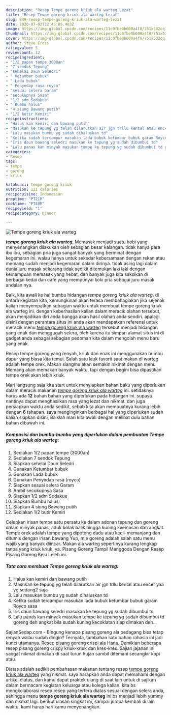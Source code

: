 ```yaml
---
description: "Resep Tempe goreng kriuk ala warteg Lezat"
title: "Resep Tempe goreng kriuk ala warteg Lezat"
slug: 849-resep-tempe-goreng-kriuk-ala-warteg-lezat
date: 2020-07-02T22:45:05.403Z
image: https://img-global.cpcdn.com/recipes/11c0fbe0b600a4f8/751x532cq70/tempe-goreng-kriuk-ala-warteg-foto-resep-utama.jpg
thumbnail: https://img-global.cpcdn.com/recipes/11c0fbe0b600a4f8/751x532cq70/tempe-goreng-kriuk-ala-warteg-foto-resep-utama.jpg
cover: https://img-global.cpcdn.com/recipes/11c0fbe0b600a4f8/751x532cq70/tempe-goreng-kriuk-ala-warteg-foto-resep-utama.jpg
author: Steve Cross
ratingvalue: 5
reviewcount: 12
recipeingredient:
- "1/2 papan tempe 3000an"
- "7 sendok Tepung"
- "sehelai Daun Seledri"
- " Ketumbar bubuk"
- " Lada bubuk"
- " Penyedap rasa royco"
- "sesuai selera Garam"
- "secukupnya Sasa"
- "1/2 sdm Sodakue"
- " Bumbu halus"
- "4 siung Bawang putih"
- "1/2 butir Kemiri"
recipeinstructions:
- "Halus kan kemiri dan bawang putih"
- "Masukan ke tepung yg telah dilarutkan air jgn trllu kental atau encer yaa yg sedang2 saja"
- "Lalu masukan bumbu yg sudah dihaluskan td"
- "Ketika sudah tercampur masukan lada bubuk ketumbar bubuk garam Royco sasa"
- "Iris daun bawang seledri masukan ke tepung yg sudah dibumbui td"
- "Lalu panas kan minyak masukan tempe ke tepung yg sudah dibumbui td goreng deh angkat bila sudah kuning kecoklatan siap dimakan deh.."
categories:
- Resep
tags:
- tempe
- goreng
- kriuk

katakunci: tempe goreng kriuk 
nutrition: 121 calories
recipecuisine: Indonesian
preptime: "PT21M"
cooktime: "PT48M"
recipeyield: "1"
recipecategory: Dinner

---
```



![Tempe goreng kriuk ala warteg](https://img-global.cpcdn.com/recipes/11c0fbe0b600a4f8/751x532cq70/tempe-goreng-kriuk-ala-warteg-foto-resep-utama.jpg)

<b><i>tempe goreng kriuk ala warteg</i></b>, Memasak menjadi suatu hobi yang menyenangkan dilakukan oleh sebagian besar kalangan. tidak hanya para ibu ibu, sebagian pria juga sangat banyak yang berminat dengan kegemaran ini. walau hanya untuk sekedar kebersamaan dengan rekan atau memang sudah menjadi kegemaran dalam dirinya. tidak asing lagi dalam dunia juru masak sekarang tidak sedikit ditemukan laki laki dengan kemampuan memasak yang hebat, dan banyak juga kita saksikan di berbagai kedai dan cafe yang mempunyai koki pria sebagai juru masak andalan nya.

Baik, kita awali ke hal bumbu hidangan <i>tempe goreng kriuk ala warteg</i>. di antara kegiatan kita, kemungkinan akan terasa membahagiakan jika sejenak kalian menyempatkan sebagian waktu untuk membuat tempe goreng kriuk ala warteg ini. dengan keberhasilan kalian dalam meracik olahan tersebut, akan menjadikan diri anda bangga akan hasil olahan anda sendiri. apalagi disini dengan perantara situs ini anda akan mendapatkan referensi untuk meracik menu <u>tempe goreng kriuk ala warteg</u> tersebut menjadi hidangan yang enak dan menggugah selera, oleh karena itu simpan alamat situs ini di gadget anda sebagai sebagian pedoman kita dalam mengolah menu baru yang enak.

Resep tempe goreng yang renyah, kriuk dan enak ini menggunakan bumbu dapur yang biasa kita temui. Salah satu lauk favorit saat makan di warteg adalah tempe orek. Makan siangmu akan semakin nikmat dengan menu Memang akan memakan banyak waktu, tapi dengan begini bisa dipastikan tempe orek akan lebih kriuk.


Mari langsung saja kita start untuk menyiapkan bahan baku yang diperlukan dalam meracik makanan <u><i>tempe goreng kriuk ala warteg</i></u> ini. setidaknya harus ada <b>12</b> bahan bahan yang diperlukan pada hidangan ini. supaya nantinya dapat menghasilkan rasa yang lezat dan nikmat. dan juga persiapkan waktu anda sedikit, sebab kita akan membuatnya kurang lebih dengan <b>6</b> tahapan. saya menginginkan berbagai hal yang diperlukan sudah kalian siapkan disini, Baiklah mari kita awali dengan melihat dulu bahan bahan dibawah ini.

<!--inarticleads1-->

##### Komposisi dan bumbu-bumbu yang diperlukan dalam pembuatan Tempe goreng kriuk ala warteg:

1. Sediakan 1/2 papan tempe (3000an)
1. Sediakan 7 sendok Tepung
1. Siapkan sehelai Daun Seledri
1. Gunakan  Ketumbar bubuk
1. Gunakan  Lada bubuk
1. Gunakan  Penyedap rasa (royco)
1. Siapkan sesuai selera Garam
1. Ambil secukupnya Sasa
1. Siapkan 1/2 sdm Sodakue
1. Siapkan  Bumbu halus:
1. Siapkan 4 siung Bawang putih
1. Sediakan 1/2 butir Kemiri


Celupkan irisan tempe satu persatu ke dalam adonan tepung dan goreng dalam minyak panas, aduk bolak balik hingga kuning keemasan dan angkat. Tempe orek adalah tempe yang dipotong dadu atau kecil-memanjang dan ditumis dengan irisan bawang Yup, mie goreng adalah salah satu menu wajib yang banyak diincar. Makan ala warteg sepertinya kurang lengkap tanpa yang kriuk kriuk, ya. Pisang Goreng Tampil Menggoda Dengan Resep Pisang Goreng Keju Leleh ini. 

<!--inarticleads2-->

##### Tata cara membuat Tempe goreng kriuk ala warteg:

1. Halus kan kemiri dan bawang putih
1. Masukan ke tepung yg telah dilarutkan air jgn trllu kental atau encer yaa yg sedang2 saja
1. Lalu masukan bumbu yg sudah dihaluskan td
1. Ketika sudah tercampur masukan lada bubuk ketumbar bubuk garam Royco sasa
1. Iris daun bawang seledri masukan ke tepung yg sudah dibumbui td
1. Lalu panas kan minyak masukan tempe ke tepung yg sudah dibumbui td goreng deh angkat bila sudah kuning kecoklatan siap dimakan deh..


SajianSedap.com - Bingung kenapa pisang goreng ala pedagang bisa tetap renyah walau sudah dingin? Ternyata, tambahan satu bahan rahasia ini jadi kunci utamanya. Resep pisang goreng crispi ala Hana. Demikian beberapa resep pisang goreng crispy kriuk-kriuk dan kres-kres. Sajian jajanan ini sangat nikmat dimakan di saat turun hujan sambil ditemani secangkir kopi atau. 

Diatas adalah sedikit pembahasan makanan tentang resep <u>tempe goreng kriuk ala warteg</u> yang nikmat. saya harapkan anda dapat memahami dengan artikel diatas, dan kamu dapat praktek ulang di saat lain untuk di sajikan dalam bermacam kegiatan keluarga atau kolega kalian. kita bs mengkolaborasi resep resep yang tertera diatas sesuai dengan selera anda, sehingga menu <b>tempe goreng kriuk ala warteg</b> ini bs menjadi lebih yummy dan nikmat lagi. berikut ulasan singkat ini, sampai jumpa kembali di lain waktu. kami harap hari kamu menyenangkan.
